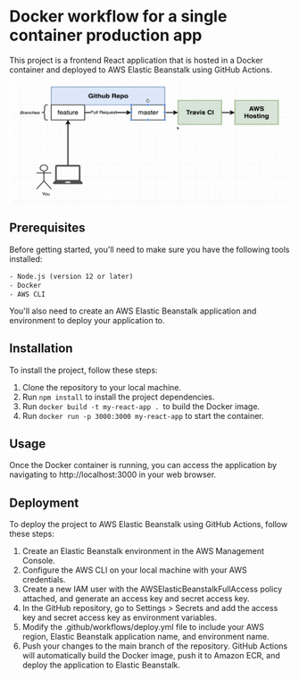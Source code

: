 # Docker workflow for a single container production app

This project is a frontend React application that is hosted in a Docker container and deployed to AWS Elastic Beanstalk using GitHub Actions.

![flow diagram](assets/Dockerfile-biopsy-Google-Docs.png)

## Prerequisites

Before getting started, you'll need to make sure you have the following tools installed:

    - Node.js (version 12 or later) 
    - Docker
    - AWS CLI

You'll also need to create an AWS Elastic Beanstalk application and environment to deploy your application to.

## Installation

To install the project, follow these steps:

1. Clone the repository to your local machine.
2. Run `npm install` to install the project dependencies.
3. Run `docker build -t my-react-app . `to build the Docker image.
4. Run `docker run -p 3000:3000 my-react-app` to start the container.


## Usage

Once the Docker container is running, you can access the application by navigating to http://localhost:3000 in your web browser.


## Deployment

To deploy the project to AWS Elastic Beanstalk using GitHub Actions, follow these steps:

1. Create an Elastic Beanstalk environment in the AWS Management Console.
2. Configure the AWS CLI on your local machine with your AWS credentials.
3. Create a new IAM user with the AWSElasticBeanstalkFullAccess policy attached, and generate an access key and secret access key.
4. In the GitHub repository, go to Settings > Secrets and add the access key and secret access key as environment variables.
5. Modify the .github/workflows/deploy.yml file to include your AWS region, Elastic Beanstalk application name, and environment name.
6. Push your changes to the main branch of the repository. GitHub Actions will automatically build the Docker image, push it to Amazon ECR, and deploy the application to Elastic Beanstalk.
